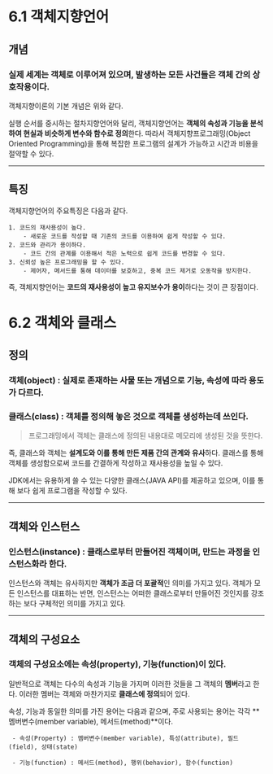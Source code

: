 6.1 객체지향언어
===================

개념
---------------
### 실제 세계는 객체로 이루어져 있으며, 발생하는 모든 사건들은 객체 간의 상호작용이다.

객체지향이론의 기본 개념은 위와 같다.

실행 순서를 중시하는 절차지향언어와 달리, 객체지향언어는 **객체의 속성과 기능을 분석하여 현실과 비슷하게 변수와 함수로 정의**한다. 따라서 객체지향프로그래밍(Object Oriented Programming)을 통해 복잡한 프로그램의 설계가 가능하고 시간과 비용을 절약할 수 있다.

--------------------

특징
-------------------
객체지향언어의 주요특징은 다음과 같다.

    1. 코드의 재사용성이 높다.
        - 새로운 코드를 작성할 때 기존의 코드를 이용하여 쉽게 작성할 수 있다.
    2. 코드와 관리가 용이하다.
        - 코드 간의 관계를 이용해서 적은 노력으로 쉽게 코드를 변경할 수 있다.
    3. 신뢰성 높은 프로그래밍을 할 수 있다.
        - 제어자, 메서드를 통해 데이터를 보호하고, 중복 코드 제거로 오동작을 방지한다.

즉, 객체지향언어는 **코드의 재사용성이 높고 유지보수가 용이**하다는 것이 큰 장점이다.

6.2 객체와 클래스
=================

정의
-------
### 객체(object) : 실제로 존재하는 사물 또는 개념으로 기능, 속성에 따라 용도가 다르다.
### 클래스(class) : 객체를 정의해 놓은 것으로 객체를 생성하는데 쓰인다.

> 프로그래밍에서 객체는 클래스에 정의된 내용대로 메모리에 생성된 것을 뜻한다.

즉, 클래스와 객체는 **설계도와 이를 통해 만든 제품 간의 관계와 유사**하다. 클래스를 통해 객체를 생성함으로써 코드를 간결하게 작성하고 재사용성을 높일 수 있다.

JDK에서는 유용하게 쓸 수 있는 다양한 클래스(JAVA API)를 제공하고 있으며, 이를 통해 보다 쉽게 프로그램을 작성할 수 있다.

------------------------------------

객체와 인스턴스
------------
### 인스턴스(instance) : 클래스로부터 만들어진 객체이며, 만드는 과정을 인스턴스화라 한다.

인스턴스와 객체는 유사하지만 **객체가 조금 더 포괄적**인 의미를 가지고 있다. 객체가 모든 인스턴스를 대표하는 반면, 인스턴스는 어떠한 클래스로부터 만들어진 것인지를 강조하는 보다 구체적인 의미를 가지고 있다.

---------
객체의 구성요소
-----------
### 객체의 구성요소에는 속성(property), 기능(function)이 있다.
일반적으로 객체는 다수의 속성과 기능을 가지며 이러한 것들을 그 객체의 **멤버**라고 한다. 이러한 멤버는 객체와 마찬가지로 **클래스에 정의**되어 있다.

속성, 기능과 동일한 의미를 가진 용어는 다음과 같으며, 주로 사용되는 용어는 각각 **멤버변수(member variable), 메서드(method)**이다.

     - 속성(Property) : 멤버변수(member variable), 특성(attribute), 필드(field), 상태(state)

     - 기능(function) : 메서드(method), 행위(behavior), 함수(function)
